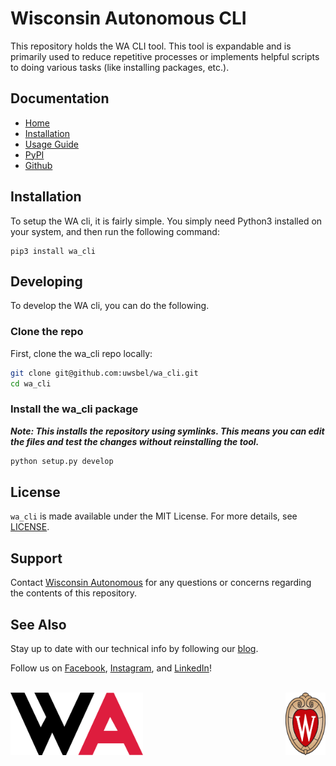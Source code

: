 # Wisconsin Autonomous CLI

This repository holds the WA CLI tool. This tool is expandable and is primarily used to reduce repetitive processes or implements helpful scripts to doing various tasks (like installing packages, etc.).

## Documentation

- [Home](https://wisconsinautonomous.github.io/wa_cli/index.html)
- [Installation](https://wisconsinautonomous.github.io/wa_cli/install.html)
- [Usage Guide](https://wisconsinautonomous.github.io/wa_cli/autoapi/wa_cli/index.html)
- [PyPI](https://pypi.org/project/wa-cli/)
- [Github](https://github.com/WisconsinAutonomous/wa_cli)

## Installation

To setup the WA cli, it is fairly simple. You simply need Python3 installed on your system, and then run the following command:

```
pip3 install wa_cli
```

## Developing

To develop the WA cli, you can do the following.

### Clone the repo

First, clone the wa\_cli repo locally:

```bash
git clone git@github.com:uwsbel/wa_cli.git
cd wa_cli
```

### Install the wa_cli package

_**Note: This installs the  repository using symlinks. This means you can edit the files and test the changes without reinstalling the tool.**_

```bash
python setup.py develop
```

## License 
`wa_cli` is made available under the MIT License. For more details, see [LICENSE](https://github.com/WisconsinAutonomous/wa_cli/blob/develop/LICENSE).

## Support

Contact [Wisconsin Autonomous](mailto:wisconsinautonomous@studentorg.wisc.edu) for any questions or concerns regarding the contents of this repository.

## See Also

Stay up to date with our technical info by following our [blog](https://wa.wisc.edu/blog).

Follow us on [Facebook](https://www.facebook.com/wisconsinautonomous/), [Instagram](https://www.instagram.com/wisconsinautonomous/), and [LinkedIn](https://www.linkedin.com/company/wisconsin-autonomous/about/)!

<br>

<div>
	<img src="https://github.com/WisconsinAutonomous/wa-resources/blob/master/Images/WA.png?raw=true" alt="Wisconsin Autonomous Logo" class="readme-img" height="100px">  
	<img src="https://github.com/WisconsinAutonomous/wa-resources/blob/master/Images/UWCrest.png?raw=true" alt="University of Wisconsin - Madison Crest" class="readme-img" height="100px" align="right">
</div>
